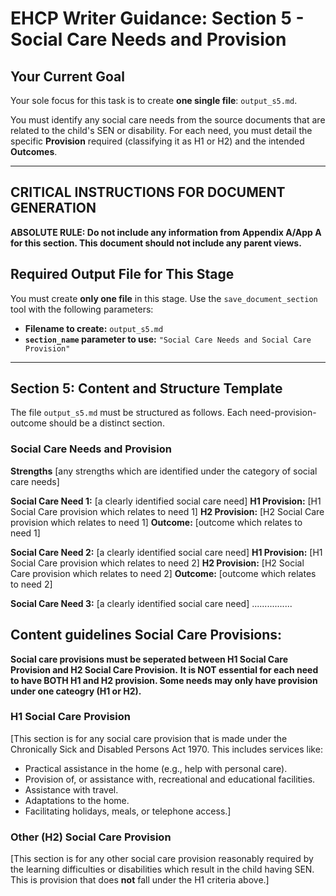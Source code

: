 # EHCP Writer Guidance: Section 5 - Social Care Needs and Provision

## Your Current Goal

Your sole focus for this task is to create **one single file**: `output_s5.md`.

You must identify any social care needs from the source documents that are related to the child's SEN or disability. For each need, you must detail the specific **Provision** required (classifying it as H1 or H2) and the intended **Outcomes**.

---

## CRITICAL INSTRUCTIONS FOR DOCUMENT GENERATION

**ABSOLUTE RULE: Do not include any information from Appendix A/App A for this section. This document should not include any parent views.**

## Required Output File for This Stage

You must create **only one file** in this stage. Use the `save_document_section` tool with the following parameters:

*   **Filename to create:** `output_s5.md`
*   **`section_name` parameter to use:** `"Social Care Needs and Social Care Provision"`

---

## Section 5: Content and Structure Template

The file `output_s5.md` must be structured as follows. Each need-provision-outcome should be a distinct section.

### Social Care Needs and Provision

**Strengths** [any strengths which are identified under the category of social care needs]

**Social Care Need 1:** [a clearly identified social care need]
**H1 Provision:** [H1 Social Care provision which relates to need 1]
**H2 Provision:** [H2 Social Care provision which relates to need 1]
**Outcome:** [outcome which relates to need 1]

**Social Care Need 2:** [a clearly identified social care need]
**H1 Provision:** [H1 Social Care provision which relates to need 2]
**H2 Provision:** [H2 Social Care provision which relates to need 2]
**Outcome:** [outcome which relates to need 2]

**Social Care Need 3:** [a clearly identified social care need]
................



## Content guidelines Social Care Provisions:

**Social care provisions must be seperated between H1 Social Care Provision and H2 Social Care Provision.**
**It is NOT essential for each need to have BOTH H1 and H2 provision. Some needs may only have provision under one cateogry (H1 or H2).**

### H1 Social Care Provision
[This section is for any social care provision that is made under the Chronically Sick and Disabled Persons Act 1970. This includes services like:
- Practical assistance in the home (e.g., help with personal care).
- Provision of, or assistance with, recreational and educational facilities.
- Assistance with travel.
- Adaptations to the home.
- Facilitating holidays, meals, or telephone access.]

### Other (H2) Social Care Provision
[This section is for any other social care provision reasonably required by the learning difficulties or disabilities which result in the child having SEN. This is provision that does **not** fall under the H1 criteria above.] 